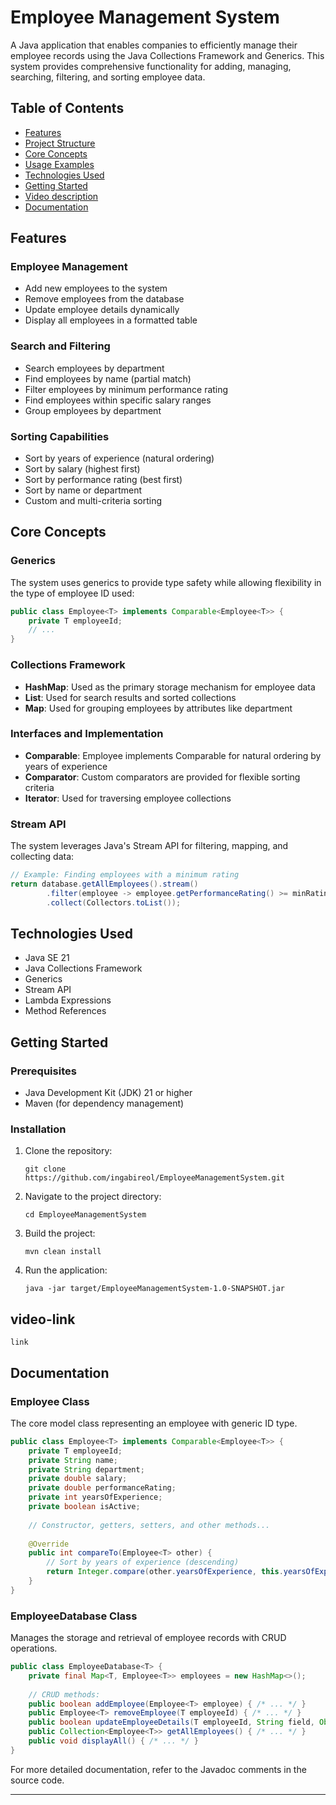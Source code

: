 # Employee Management System

A Java application that enables companies to efficiently manage their employee records using the Java Collections Framework and Generics. This system provides comprehensive functionality for adding, managing, searching, filtering, and sorting employee data.

## Table of Contents

- [Features](#features)
- [Project Structure](#project-structure)
- [Core Concepts](#core-concepts)
- [Usage Examples](#usage-examples)
- [Technologies Used](#technologies-used)
- [Getting Started](#getting-started)
- [Video description](#video-link)
- [Documentation](#documentation)

## Features

### Employee Management
- Add new employees to the system
- Remove employees from the database
- Update employee details dynamically
- Display all employees in a formatted table

### Search and Filtering
- Search employees by department
- Find employees by name (partial match)
- Filter employees by minimum performance rating
- Find employees within specific salary ranges
- Group employees by department

### Sorting Capabilities
- Sort by years of experience (natural ordering)
- Sort by salary (highest first)
- Sort by performance rating (best first)
- Sort by name or department
- Custom and multi-criteria sorting


## Core Concepts

### Generics
The system uses generics to provide type safety while allowing flexibility in the type of employee ID used:

```java
public class Employee<T> implements Comparable<Employee<T>> {
    private T employeeId;
    // ...
}
```

### Collections Framework
- **HashMap**: Used as the primary storage mechanism for employee data
- **List**: Used for search results and sorted collections
- **Map**: Used for grouping employees by attributes like department

### Interfaces and Implementation
- **Comparable**: Employee implements Comparable for natural ordering by years of experience
- **Comparator**: Custom comparators are provided for flexible sorting criteria
- **Iterator**: Used for traversing employee collections

### Stream API
The system leverages Java's Stream API for filtering, mapping, and collecting data:

```java
// Example: Finding employees with a minimum rating
return database.getAllEmployees().stream()
        .filter(employee -> employee.getPerformanceRating() >= minRating)
        .collect(Collectors.toList());
```


## Technologies Used

- Java SE 21
- Java Collections Framework
- Generics
- Stream API
- Lambda Expressions
- Method References

## Getting Started

### Prerequisites
- Java Development Kit (JDK) 21 or higher
- Maven (for dependency management)

### Installation

1. Clone the repository:
   ```
   git clone https://github.com/ingabireol/EmployeeManagementSystem.git
   ```

2. Navigate to the project directory:
   ```
   cd EmployeeManagementSystem
   ```

3. Build the project:
   ```
   mvn clean install
   ```

4. Run the application:
   ```
   java -jar target/EmployeeManagementSystem-1.0-SNAPSHOT.jar
   ```
## video-link
    link

## Documentation

### Employee Class
The core model class representing an employee with generic ID type.

```java
public class Employee<T> implements Comparable<Employee<T>> {
    private T employeeId;
    private String name;
    private String department;
    private double salary;
    private double performanceRating;
    private int yearsOfExperience;
    private boolean isActive;
    
    // Constructor, getters, setters, and other methods...
    
    @Override
    public int compareTo(Employee<T> other) {
        // Sort by years of experience (descending)
        return Integer.compare(other.yearsOfExperience, this.yearsOfExperience);
    }
}
```

### EmployeeDatabase Class
Manages the storage and retrieval of employee records with CRUD operations.

```java
public class EmployeeDatabase<T> {
    private final Map<T, Employee<T>> employees = new HashMap<>();
    
    // CRUD methods:
    public boolean addEmployee(Employee<T> employee) { /* ... */ }
    public Employee<T> removeEmployee(T employeeId) { /* ... */ }
    public boolean updateEmployeeDetails(T employeeId, String field, Object newValue) { /* ... */ }
    public Collection<Employee<T>> getAllEmployees() { /* ... */ }
    public void displayAll() { /* ... */ }
}
```

For more detailed documentation, refer to the Javadoc comments in the source code.

---

